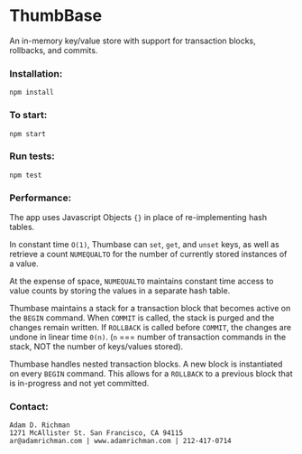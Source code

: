 # ThumbBase
An in-memory key/value store with support for transaction blocks, rollbacks, and commits.

### Installation:
```
npm install
```

### To start:
```
npm start
```

### Run tests:
```
npm test
```

### Performance:

The app uses Javascript Objects ```{}``` in place of re-implementing hash tables.

In constant time ```O(1)```, Thumbase can ```set```, ```get```, and ```unset``` keys, as well as retrieve a count ```NUMEQUALTO``` for the number of currently stored instances of a value.

At the expense of space, ```NUMEQUALTO``` maintains constant time access to value counts by storing the values in a separate hash table. 

Thumbase maintains a stack for a transaction block that becomes active on the ```BEGIN``` command. When ```COMMIT``` is called, the stack is purged and the changes remain written. If ```ROLLBACK``` is called before ```COMMIT```, the changes are undone in linear time ```0(n)```. (```n``` === number of transaction commands in the stack, NOT the number of keys/values stored).

Thumbase handles nested transaction blocks. A new block is instantiated on every ```BEGIN``` command. This allows for a ```ROLLBACK``` to a previous block that is in-progress and not yet committed.

### Contact:
```
Adam D. Richman 
1271 McAllister St. San Francisco, CA 94115
ar@adamrichman.com | www.adamrichman.com | 212-417-0714
```